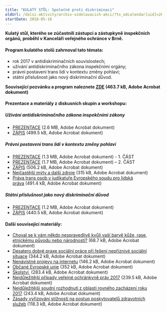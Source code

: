 ```yaml
---
title: "KULATÝ STŮL: Společně proti diskriminaci"
oldUrl: /dalsi-aktivity/archiv-vzdelavacich-akci/?tx_odcalendar[uid]=266&cHash=69ec2a8ac0b4fb5ac887b81fe5221d4d
startDate: 2018-05-16
---
```


<p><strong>Kulatý stůl, kterého se zúčastnili zástupci a zástupkyně inspekčních orgánů, proběhl v Kanceláři veřejného ochránce v Brně.</strong></p><h4 class="oranzova">Program kulatého stolů zahrnoval tato témata:</h4>
<p class="oranzova"></p><ul><li>rok 2017 v antidiskriminačních souvislostech;</li><li>užívání antidiskriminačního zákona inspekčními orgány;</li><li>právní postavení trans lidí v kontextu změny pohlaví;</li><li>státní příslušnost jako nový diskriminační důvod.</li></ul><p><strong>Související pozvánku a program naleznete <a href="/uploads-import/projekt_ESF/00_2018_VA/KULATE_STOLY/05_16_Spolecne_proti_diskriminaci/05_16_Spolecne_proti_diskriminaci_POZVANKA.pdf" target="_blank">ZDE</a> (463.7 kB, Adobe Acrobat dokument)</strong></p>
<p><strong></strong></p><h4 class="oranzova">Prezentace a materiály z diskusních skupin a workshopu:</h4><p></p><h5>Užívání antidiskriminačního zákona inspekčními zákony</h5><ul><li><a href="/uploads-import/projekt_ESF/00_2018_VA/KULATE_STOLY/05_16_Spolecne_proti_diskriminaci/05_16_Uzivani_antidiskriminacniho_zakona_inspekcnimi_organy_PREZENTACE.pdf" target="_blank">PREZENTACE</a> (2.6 MB, Adobe Acrobat dokument)</li><li><a href="/uploads-import/projekt_ESF/00_2018_VA/KULATE_STOLY/05_16_Spolecne_proti_diskriminaci/05_16_Uzivani_antidiskriminacniho_zakona_inspekcnimi_organy_ZAPIS.pdf" target="_blank">ZÁPIS</a> (499.5 kB, Adobe Acrobat dokument) </li></ul><p></p><h5>Právní postavení trans lidí v kontextu změny pohlaví</h5><ul><li><a href="/uploads-import/projekt_ESF/00_2018_VA/KULATE_STOLY/05_16_Spolecne_proti_diskriminaci/05_16_Pravni_postaveni_trans_lidi_v_kontextu_zmeny_pohlavi_1_PREZENTACE.pdf" target="_blank">PREZENTACE</a> (1.3 MB, Adobe Acrobat dokument) - 1. ČÁST</li><li><a href="/uploads-import/projekt_ESF/00_2018_VA/KULATE_STOLY/05_16_Spolecne_proti_diskriminaci/05_16_Pravni_postaveni_trans_lidi_v_kontextu_zmeny_pohlavi_2_PREZENTACE.pdf" target="_blank">PREZENTACE</a> (1.7 MB, Adobe Acrobat dokument) – 2. ČÁST</li><li><a href="/uploads-import/projekt_ESF/00_2018_VA/KULATE_STOLY/05_16_Spolecne_proti_diskriminaci/05_16_Pravni_postaveni_trans_lidi_v_kontextu_zmeny_pohlavi_ZAPIS.pdf" target="_blank">ZÁPIS</a> (506.2 kB, Adobe Acrobat dokument)</li><li><a href="/uploads-import/projekt_ESF/00_2018_VA/KULATE_STOLY/05_16_Spolecne_proti_diskriminaci/Nejcastejsi_myty_a_dalsi_zdroje.pdf" target="_blank">Nejčastější mýty a další zdroje</a> (315 kB, Adobe Acrobat dokument)</li><li><a href="/uploads-import/projekt_ESF/00_2018_VA/KULATE_STOLY/05_16_Spolecne_proti_diskriminaci/Prava_trans_osob_v_judikature_Evropskeho_soudu_pro_lidska_prava.pdf" target="_blank">Práva trans osob v judikatuře Evropského soudu pro lidská práva</a> (491.4 kB, Adobe Acrobat dokument)</li></ul><p></p><h5>Státní příslušnost jako nový diskriminační důvod</h5><ul><li><a href="/uploads-import/projekt_ESF/00_2018_VA/KULATE_STOLY/05_16_Spolecne_proti_diskriminaci/06_15_Statni_prislusnost_jako_diskriminacni_duvod_PREZENTACE.pdf" target="_blank">PREZENTACE</a> (1.2 MB, Adobe Acrobat dokument)</li><li><a href="/uploads-import/projekt_ESF/00_2018_VA/KULATE_STOLY/05_16_Spolecne_proti_diskriminaci/05_16_Statni_prislusnost_jako_novy_diskriminacni_duvod_ZAPIS.pdf" target="_blank">ZÁPIS</a> (440.5 kB, Adobe Acrobat dokument)</li></ul><p></p><h4 class="oranzova">Další související materiály:</h4><p></p><ul><li><a href="/uploads-import/projekt_ESF/00_2018_VA/KULATE_STOLY/05_16_Spolecne_proti_diskriminaci/2017_Diskriminace_CJ.pdf" target="_blank">Choval se k vám někdo nespravedlivě kvůli vaší barvě kůže, rase, etnickému původu nebo národnosti?</a> (68.7 kB, Adobe Acrobat dokument)</li><li><a href="/uploads-import/projekt_ESF/00_2018_VA/KULATE_STOLY/05_16_Spolecne_proti_diskriminaci/Desatero_dobre_praxe_socialni_prace_pri_reseni_nepriznive_socialni_situace.PDF" target="_blank">Desatero dobré praxe sociální práce při řešení nepříznivé sociální situace</a> (344.2 kB, Adobe Acrobat dokument)</li><li><a href="/uploads-import/projekt_ESF/00_2018_VA/KULATE_STOLY/05_16_Spolecne_proti_diskriminaci/LETAK_Nenavistne_projevy_na_internetu.pdf" target="_blank">Nenávistné projevy na internetu</a> (146.2 kB, Adobe Acrobat dokument)</li><li><a href="/uploads-import/projekt_ESF/00_2018_VA/KULATE_STOLY/05_16_Spolecne_proti_diskriminaci/LETAK_Obcane_Evropske_unie.pdf" target="_blank">Občané Evropské unie</a> (352 kB, Adobe Acrobat dokument)</li><li><a href="/uploads-import/projekt_ESF/00_2018_VA/KULATE_STOLY/05_16_Spolecne_proti_diskriminaci/LETAK_Skolstvi_-_nejcastejsi_dotazy.pdf" target="_blank">Školství </a> (283.4 kB, Adobe Acrobat dokument)</li><li><a href="/uploads-import/projekt_ESF/00_2018_VA/KULATE_STOLY/05_16_Spolecne_proti_diskriminaci/Nejdulezitejsi_pripady_verejne_ochrankyne_prav_2017.pdf" target="_blank">Nejdůležitější případy veřejné ochránkyně práv 2017</a> (239.5 kB, Adobe Acrobat dokument)</li><li><a href="/uploads-import/projekt_ESF/00_2018_VA/KULATE_STOLY/05_16_Spolecne_proti_diskriminaci/Nejdulezitejsi_soudni_rozhodnuti_z_oblasti_rovneho_zachazeni_roku_2017.pdf" target="_blank">Nejdůležitější soudní rozhodnutí z oblasti rovného zacházení roku 2017</a> (243.4 kB, Adobe Acrobat dokument)</li><li><a href="/uploads-import/projekt_ESF/00_2018_VA/KULATE_STOLY/05_16_Spolecne_proti_diskriminaci/Zasady_vyrizovani_stiznosti_na_postup_poskytovatelu_zdravotnich_sluzeb.PDF" target="_blank">Zásady vyřizování stížností na postup poskytovatelů zdravotních služeb</a> (118.3 kB, Adobe Acrobat dokument)</li></ul>
